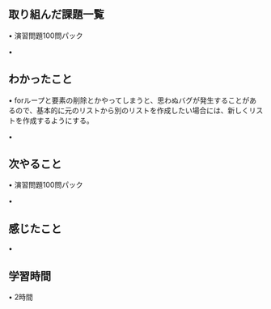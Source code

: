 ## 取り組んだ課題一覧
• 演習問題100問パック


• 


## わかったこと
• forループと要素の削除とかやってしまうと、思わぬバグが発生することがあるので、基本的に元のリストから別のリストを作成したい場合には、新しくリストを作成するようにする。


• 


## 次やること
• 演習問題100問パック 


• 


## 感じたこと
• 

## 学習時間
• 2時間